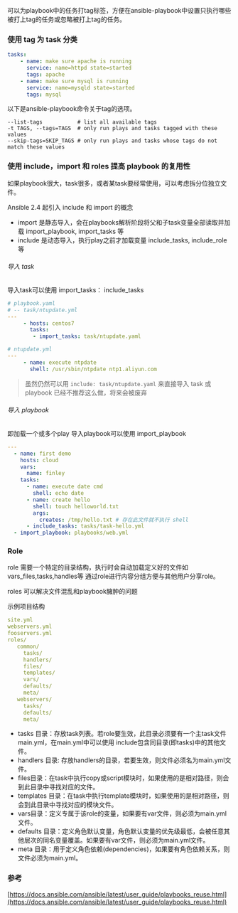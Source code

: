 可以为playbook中的任务打tag标签，方便在ansible-playbook中设置只执行哪些被打上tag的任务或忽略被打上tag的任务。

### 使用 tag 为 task 分类

```yaml
tasks:
    - name: make sure apache is running
      service: name=httpd state=started
      tags: apache
    - name: make sure mysql is running
      service: name=mysqld state=started
      tags: mysql
```
以下是ansible-playbook命令关于tag的选项。
```
--list-tags           # list all available tags
-t TAGS, --tags=TAGS  # only run plays and tasks tagged with these values
--skip-tags=SKIP_TAGS # only run plays and tasks whose tags do not match these values
```

### 使用 include，import 和 roles 提高 playbook 的复用性
如果playbook很大，task很多，或者某task要经常使用，可以考虑拆分位独立文件。

Ansible 2.4 起引入 include 和 import 的概念

* import 是静态导入，会在playbooks解析阶段将父和子task变量全部读取并加载
import_playbook, import_tasks 等
* include 是动态导入，执行play之前才加载变量
include_tasks, include_role 等
###### 导入 task
导入task可以使用 
import_tasks：
include_tasks 
```yaml
# playbook.yaml
# -- task/ntupdate.yml
---
     - hosts: centos7
       tasks:
        - import_tasks: task/ntupdate.yaml

# ntupdate.yml
---
     - name: execute ntpdate
       shell: /usr/sbin/ntpdate ntp1.aliyun.com
```

> 虽然仍然可以用 `include: task/ntupdate.yaml` 来直接导入 task 或 playbook 已经不推荐这么做，将来会被废弃

###### 导入 playbook
即加载一个或多个play
导入playbook可以使用  import_playbook
```yaml
---
  - name: first demo
    hosts: cloud
    vars:
      name: finley
    tasks:
      - name: execute date cmd
        shell: echo date
      - name: create hello
        shell: touch helloworld.txt
        args:
          creates: /tmp/hello.txt # 存在此文件就不执行 shell
      - include_tasks: tasks/task-hello.yml
  - import_playbook: playbooks/web.yml
```

### Role 
role 需要一个特定的目录结构，执行时会自动加载定义好的文件如vars_files,tasks,handles等
通过role进行内容分组方便与其他用户分享role。

roles 可以解决文件混乱和playbook臃肿的问题

示例项目结构
```yaml
site.yml
webservers.yml
fooservers.yml
roles/
   common/
     tasks/
     handlers/
     files/
     templates/
     vars/
     defaults/
     meta/
   webservers/
     tasks/
     defaults/
     meta/
```

* tasks 目录：存放task列表。若role要生效，此目录必须要有一个主task文件main.yml，在main.yml中可以使用 include包含同目录(即tasks)中的其他文件。 
* handlers 目录: 存放handlers的目录，若要生效，则文件必须名为main.yml文件。
* files目录：在task中执行copy或script模块时，如果使用的是相对路径，则会到此目录中寻找对应的文件。
* templates 目录：在task中执行template模块时，如果使用的是相对路径，则会到此目录中寻找对应的模块文件。
* vars目录：定义专属于该role的变量，如果要有var文件，则必须为main.yml文件。
* defaults 目录：定义角色默认变量，角色默认变量的优先级最低，会被任意其他层次的同名变量覆盖。如果要有var文件，则必须为main.yml文件。 
* meta 目录：用于定义角色依赖(dependencies)，如果要有角色依赖关系，则文件必须为main.yml。

### 参考
[https://docs.ansible.com/ansible/latest/user_guide/playbooks_reuse.html](https://docs.ansible.com/ansible/latest/user_guide/playbooks_reuse.html)
